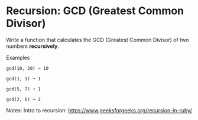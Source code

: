 # Recursion: GCD (Greatest Common Divisor)

Write a function that calculates the GCD (Greatest Common Divisor) of two numbers **recursively**.

Examples
```
gcd(10, 20) ➞ 10

gcd(1, 3) ➞ 1

gcd(5, 7) ➞ 1

gcd(2, 6) ➞ 2 
```

Notes:
Intro to recursion: https://www.geeksforgeeks.org/recursion-in-ruby/
